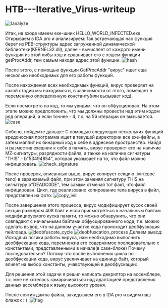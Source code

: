 # HTB---Iterative_Virus-writeup


![1analyze](https://github.com/VladimirAnderson/HTB---Iterative_Virus-writeup/assets/57271893/ff2935ab-e199-43ae-8208-a130e7281eb2)

Итак, на входе имеем exe-шник HELLO_WORLD_INFECTED.exe. Открываем в IDA pro и анализируем: 
1ая встречающая нас функция берет из PEB-структуры адрес  загруженной динамической библиотеки(KERNEL32.dll), далее - вычисляет от каждого имени функции из этой либы хэш и сравнивает его с хэшем функции
getProcAddr, тем самым находя адрес этой функции.
 ![hash](https://github.com/VladimirAnderson/HTB---Iterative_Virus-writeup/assets/57271893/b6312a5d-0152-4c7d-8b80-c01ef10b36f1)


После этого, с помощью функции GetProcAddr "вирус" ищет еще несколько необходимых для его работы функций.


После нахождения всех необходимых функций, вирус проверяет на какой стадии мы находимся и, в зависимости от этого, помещает в переменную определенную константу(или вызывает код).

Если посмотреть на код, то мы увидим, что он обфусцирован. На этом этапе можно предположить, что мы должны провести над этим кодом ряд операций, а если точнее - 4, т.к. на 5й итерации он вызывается.
![case](https://github.com/VladimirAnderson/HTB---Iterative_Virus-writeup/assets/57271893/749a5318-94c7-48aa-bbab-f5d82aa6d023)


Собсно, пойдемте дальше:
С помощью следующих нескольких функций вредоносная программа ищет в текущей директории все exe-файлы, а затем маппит их бинарный код к себе в адресное пространство.
Найдя и разместив exeшник к себе в память, вирус проверяет его на наличие MZ-сигнатуры, разрядности файла, а также на наличие сигнатуры "THIS" - b"53494854", которая указывает на то, что файл можно
инфицировать. 
![check_signature](https://github.com/VladimirAnderson/HTB---Iterative_Virus-writeup/assets/57271893/5d2c0b7f-e99f-427e-8977-b1211799e331)


После проверок, описанных выше, вирус копирует секцию .ivir(свое тело) в заражаемый файл, при этом заменяя сигнатуру THIS на сигнатуру b"DEADC0DE", тем самым отмечая тот факт, что файл инфицирован.
Цикл, где реализовано копирование тела вируса в файл, представлен на фото:
![copy_ivir](https://github.com/VladimirAnderson/HTB---Iterative_Virus-writeup/assets/57271893/357ac108-5008-407c-8fed-5f64999dd03b)




После завершения этого процесса, вирус модифицирует кусок своей секции размером 408 байт и если присмотреться к начальным байтам модифицируемого куска памяти, то можно обнаружить, что они совпадают
с начальными байтами обфусцированного кода, т.е. можно сделать вывод, что на данном участке кода происходит деобфускация пейлоада.
![deobfuscate_cycle](https://github.com/VladimirAnderson/HTB---Iterative_Virus-writeup/assets/57271893/9dd5b4b7-36ae-4697-ab85-c850488fca35)
![deobfuscation_process](https://github.com/VladimirAnderson/HTB---Iterative_Virus-writeup/assets/57271893/46fcf3b3-b51f-4ed4-b7e9-2f05167714d9)
Делаем вывод: Исходя из логики работы вируса, нам необходимо выполнить деобфускацию кода, перемножив его содержимое последовательно с константами, представленными в начале(в case-блоке)
Почему последовательно? Потому что после выполнения цикла по деобфускации кода, вирус увеличивает на единицу байт, который влияет на выбор константы, учавствующей в деобфускации:




Для решения этой задачи я решил написать декриптор на ассемблере, т.к. мне не хотелось замарачиваться над адаптацией представления данных ассемблера к языку высокого уровня.



После снятия дампа файла, закидываем его в IDA pro  и видим наш флажок : )
;![flag](https://github.com/VladimirAnderson/HTB---Iterative_Virus-writeup/assets/57271893/0c2ce039-7888-4841-b551-9096d9337b80)

